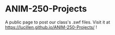 # ANIM-250-Projects
A public page to post our class's .swf files. Visit it at https://lucillen.github.io/ANIM-250-Projects/ !
